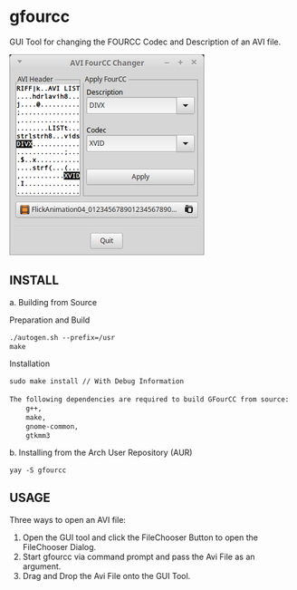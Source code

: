 # gfourcc
GUI Tool for changing the FOURCC Codec and Description of an AVI file.

![GFourCC Utility](/screenshots/gfourcc_scrn.png?raw=true "GFourCC Utility")

INSTALL
-------
a. Building from Source

Preparation and Build

    ./autogen.sh --prefix=/usr
    make
      
Installation

    sudo make install // With Debug Information
            
    The following dependencies are required to build GFourCC from source:
        g++,
        make,
        gnome-common,
        gtkmm3

b. Installing from the Arch User Repository (AUR)

    yay -S gfourcc 

USAGE
-----
Three ways to open an AVI file:
1. Open the GUI tool and click the FileChooser Button to open the FileChooser Dialog.
2. Start gfourcc via command prompt and pass the Avi File as an argument.
3. Drag and Drop the Avi File onto the GUI Tool.


